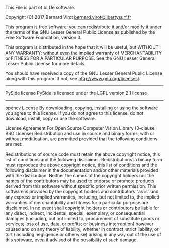 This File is part of bLUe software.

Copyright (C) 2017  Bernard Virot <bernard.virot@libertysurf.fr>

This program is free software: you can redistribute it and/or modify
it under the terms of the GNU Lesser General Public License as
published by the Free Software Foundation, version 3.

This program is distributed in the hope that it will be useful, but
WITHOUT ANY WARRANTY; without even the implied warranty of
MERCHANTABILITY or FITNESS FOR A PARTICULAR PURPOSE. See the GNU
Lesser General Lesser Public License for more details.

You should have received a copy of the GNU Lesser General Public License
along with this program. If not, see <http://www.gnu.org/licenses/>.

************
PySide license
PySide is licensed under the LGPL version 2.1 license

************
opencv License
By downloading, copying, installing or using the software you agree to this license. If you do not agree to this license, do not download, install, copy or use the software.

License Agreement
For Open Source Computer Vision Library
(3-clause BSD License)
Redistribution and use in source and binary forms, with or without modification, are permitted provided that the following conditions are met:

Redistributions of source code must retain the above copyright notice, this list of conditions and the following disclaimer.
Redistributions in binary form must reproduce the above copyright notice, this list of conditions and the following disclaimer in the documentation
and/or other materials provided with the distribution.
Neither the names of the copyright holders nor the names of the contributors may be used to endorse or promote products derived from this software without
specific prior written permission.
This software is provided by the copyright holders and contributors “as is” and any express or implied warranties,
including, but not limited to, the implied warranties of merchantability and fitness for a particular purpose are disclaimed.
In no event shall copyright holders or contributors be liable for any direct, indirect, incidental, special, exemplary, or consequential
damages (including, but not limited to, procurement of substitute goods or services; loss of use, data, or profits; or business interruption)
however caused and on any theory of liability, whether in contract, strict liability, or tort (including negligence or otherwise) arising in
any way out of the use of this software, even if advised of the possibility of such damage.


